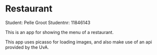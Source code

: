 # Restaurant

Student: Pelle Groot
Studentnr: 11846143

This is an app for showing the menu of a restaurant.

This app uses picasso for loading images, and also make use of an api provided by the UvA.

